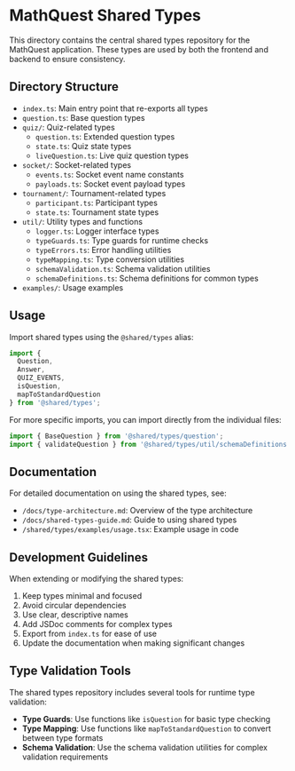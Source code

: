 # MathQuest Shared Types

This directory contains the central shared types repository for the MathQuest application. These types are used by both the frontend and backend to ensure consistency.

## Directory Structure

- `index.ts`: Main entry point that re-exports all types
- `question.ts`: Base question types
- `quiz/`: Quiz-related types
  - `question.ts`: Extended question types
  - `state.ts`: Quiz state types
  - `liveQuestion.ts`: Live quiz question types
- `socket/`: Socket-related types
  - `events.ts`: Socket event name constants
  - `payloads.ts`: Socket event payload types
- `tournament/`: Tournament-related types
  - `participant.ts`: Participant types
  - `state.ts`: Tournament state types
- `util/`: Utility types and functions
  - `logger.ts`: Logger interface types
  - `typeGuards.ts`: Type guards for runtime checks
  - `typeErrors.ts`: Error handling utilities
  - `typeMapping.ts`: Type conversion utilities
  - `schemaValidation.ts`: Schema validation utilities
  - `schemaDefinitions.ts`: Schema definitions for common types
- `examples/`: Usage examples

## Usage

Import shared types using the `@shared/types` alias:

```typescript
import { 
  Question, 
  Answer, 
  QUIZ_EVENTS, 
  isQuestion,
  mapToStandardQuestion 
} from '@shared/types';
```

For more specific imports, you can import directly from the individual files:

```typescript
import { BaseQuestion } from '@shared/types/question';
import { validateQuestion } from '@shared/types/util/schemaDefinitions';
```

## Documentation

For detailed documentation on using the shared types, see:

- `/docs/type-architecture.md`: Overview of the type architecture
- `/docs/shared-types-guide.md`: Guide to using shared types
- `/shared/types/examples/usage.tsx`: Example usage in code

## Development Guidelines

When extending or modifying the shared types:

1. Keep types minimal and focused
2. Avoid circular dependencies
3. Use clear, descriptive names
4. Add JSDoc comments for complex types
5. Export from `index.ts` for ease of use
6. Update the documentation when making significant changes

## Type Validation Tools

The shared types repository includes several tools for runtime type validation:

- **Type Guards**: Use functions like `isQuestion` for basic type checking
- **Type Mapping**: Use functions like `mapToStandardQuestion` to convert between type formats
- **Schema Validation**: Use the schema validation utilities for complex validation requirements
